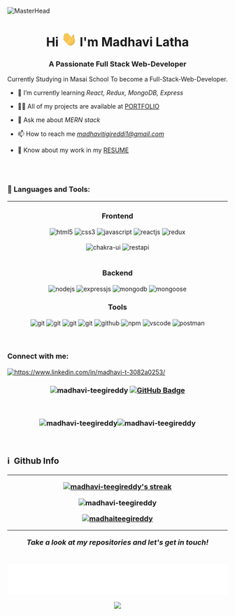 ![MasterHead](https://camo.githubusercontent.com/def1481df651f6d135b7f17a7bb96dd60ea66718a99b1db1a0f2a2eb78309158/68747470733a2f2f64766f6b686b386f68716864382e636c6f756466726f6e742e6e65742f6173736574732f656e67696e656572696e675f74797065732f66756c6c5f737461636b2f6865726f5f696d6167652d366432616630346438666632366232333334653066383636623365333637316238633565333266636130663438383363326536613335323438653336643737642e737667)
<!----------------------------------- Heading Section ------------------------------------>
<h1 align="center">
    Hi
    <img src="https://raw.githubusercontent.com/ABSphreak/ABSphreak/master/gifs/Hi.gif" width="35">
    I'm Madhavi Latha
    <h3 align="center">A Passionate Full Stack Web-Developer</h3>
</h1>



<!----------------------------------- About Section ------------------------------------>

<p>Currently Studying in Masai School To become a Full-Stack-Web-Developer. 
    <br>

<!-- <img src="https://cdn.dribbble.com/users/4055494/screenshots/15215756/media/d2b66c4ca0192aa26d103448b3d1518b.gif" width="300" height="280" align="right" /> -->



- 🌱 I’m currently learning *React, Redux, MongoDB, Express*

- 👨‍💻 All of my projects are available at <a href="https://madhavi-teegireddy.github.io/" target="_blank">PORTFOLIO</a>

- 💬 Ask me about *MERN stack*

- 📫 How to reach me *madhavitigireddi1@gmail.com*

- 📄 Know about my work in my <a href="resume" target="_blank">RESUME</a>


<br>
<!-----------------------------------------------technical tools---------------------------------------->
</br>
<h3> 🚀 Languages and Tools:</h3>
<hr />
<div align="center">
 
 <div align="center"><h3 align="center">Frontend</h3>
<img src="https://img.shields.io/badge/html5-%23E34F26.svg?style=for-the-badge&logo=html5&logoColor=white" align="center" alt="html5">
<img src = "https://img.shields.io/badge/css3-%231572B6.svg?style=for-the-badge&logo=css3&logoColor=white" align="center" alt="css3">
<img src ="https://img.shields.io/badge/javascript-%23323330.svg?style=for-the-badge&logo=javascript&logoColor=%23F7DF1E" align="center" alt="javascript">
<img src="https://img.shields.io/badge/React-20232A?style=for-the-badge&logo=react&logoColor=61DAFB"  align="center" alt="reactjs" />
<img src="https://img.shields.io/badge/Redux-593D88?style=for-the-badge&logo=redux&logoColor=white"  align="center" alt="redux" />
<br/>
<br/>
  <img src = "https://img.shields.io/badge/chakra ui-%234ED1C5.svg?style=for-the-badge&logo=chakraui&logoColor=white" align="center" alt="chakra-ui"/>
  <img src="https://img.shields.io/badge/rest api-%23000000.svg?style=for-the-badge&logo=flask&logoColor=white" align="center" alt="restapi"/>
  
</div>
 <br/>
  <div align="center"><h3 align="center">Backend</h3> 
<img src="https://img.shields.io/badge/Node.js-339933?style=for-the-badge&logo=nodedotjs&logoColor=white" align="center" alt="nodejs" />
<img src="https://img.shields.io/badge/Express.js-000000?style=for-the-badge&logo=express&logoColor=white" align="center" alt="expressjs"/>
<img src="https://img.shields.io/badge/MongoDB-4EA94B?style=for-the-badge&logo=mongodb&logoColor=white" align="center" alt="mongodb"/>
<img src="https://img.shields.io/badge/mongoose-%2300f.svg?style=for-the-badge&logo=fastify&logoColor=white" align="center" alt="mongoose"/>
 </div>
 
 <div align="center"><h3 align="center">Tools</h3> 
  <img src="https://img.shields.io/badge/heroku-%23430098.svg?style=for-the-badge&logo=heroku&logoColor=white" align="center" alt="git"/>
   <img src="https://img.shields.io/badge/netlify-%23000000.svg?style=for-the-badge&logo=netlify&logoColor=#00C7B7" align="center" alt="git"/>
   <img src="https://img.shields.io/badge/vercel-%23000000.svg?style=for-the-badge&logo=vercel&logoColor=whit" align="center" alt="git"/>
   <img src="https://img.shields.io/badge/Git-f44d27?style=for-the-badge&logo=git&logoColor=white"  align="center" alt="git"/>
   <img src="https://img.shields.io/badge/GitHub-100000?style=for-the-badge&logo=github&logoColor=white"  align="center" alt="github"/>
   <img src = "https://img.shields.io/badge/NPM-%23000000.svg?style=for-the-badge&logo=npm&logoColor=white" align="center" alt="npm">
   <img src="https://img.shields.io/badge/Visual%20Studio-5C2D91.svg?style=for-the-badge&logo=visual-studio&logoColor=white"  align="center" alt="vscode"/>
   <img src ="https://img.shields.io/badge/Postman-FF6C37?style=for-the-badge&logo=postman&logoColor=white" align="center" alt="postman">
     <br />
     <br />
 

</div>
  <br/>

<!----------------------------------- Social Media Links Section ------------------------------------>

<h3 align="left">Connect with me:</h3>
<p align="left">
<a href="https://www.linkedin.com/in/madhavi-t-3082a0253/" target="blank"><img align="center" src="https://raw.githubusercontent.com/rahuldkjain/github-profile-readme-generator/master/src/images/icons/Social/linked-in-alt.svg" alt="https://www.linkedin.com/in/madhavi-t-3082a0253/" height="30" width="40" /></a>
</p>

<!------------------------------------- githuib status part -------------------------------->


<h3 align="left> 📊 My Github Stats</h3>
<br/>
<p align="center"> <img src="https://komarev.com/ghpvc/?username=madhavi-teegireddy&label=Profile%20views&color=0e75b6&style=flat" alt="madhavi-teegireddy" />
<a href="https://github.com/madhavi-teegireddy?tab=followers"><img src="https://img.shields.io/github/followers/madhavi-teegireddy?label=Followers&style=social" alt="GitHub Badge"></a>
</p>
  <br/>
  


<p>
<img align="center" src="https://github-readme-stats.vercel.app/api?username=madhavi-teegireddy&bg_color=0D1117&color=2196f3&count_private=true&show_icons=true&include_all_commits=true&hide=issues,contribs&border_radius=0&locale=en" alt="madhavi-teegireddy" height="139"/><img align="center" src="https://github-readme-stats.vercel.app/api/top-langs/?username=madhavi-teegireddy&bg_color=0D1117&color=2196f3&layout=compact&border_radius=0" alt="madhavi-teegireddy" height="139" />
</p>

<br/>

 <div align="left">
 <h3>ℹ️ &nbsp;Github Info</h3>
 <hr/>
 	
<p align="center">
    <a href="https://github.com/madhavi-teegireddy/github-readme-streak-stats">
        <img title="🔥 Get streak stats for your profile at git.io/streak-stats" alt="madhavi-teegireddy's streak" src="https://github-readme-streak-stats.herokuapp.com/?user=madhavi-teegireddy&theme=black-ice&hide_border=true&stroke=0000&background=060A0CD0"/>
    </a>
</p>
  
<p align="center"<a href="#"><img alt="madhavi-teegireddy" src="https://activity-graph.herokuapp.com/graph?username=madhavi-teegireddy&bg_color=0D1117&color=42a5f5&line=42a5f5&point=FFFFFF&hide_border=true&" /></a></p>

<p align="center"> <a href="https://github.com/madhavi-teegireddy"><img src="https://github-profile-trophy.vercel.app/?username=madhavi-teegireddy&margin-w=5&theme=radical" alt="madhaiteegireddy" /></a> </p>

 </div>

<!----------------------------------------------------- thanks-part ------------------------------------------------------->

 <hr>
<p align="center">
    <i>Take a look at my repositories and let's get in touch!</i><br><br>
    <code>
<a target="_blank" rel="noopener noreferrer" href="https://github.com/Kushal997-das/Kushal997-das/blob/master/Profile%20generator/marquee.svg"><img align="center" height="70" alt="Thanks" width="100%" src="https://github.com/Kushal997-das/Kushal997-das/raw/master/Profile%20generator/marquee.svg" style="max-width: 100%;"></a>
</code>
  
 
</p>
 <img  src="https://www.animatedimages.org/data/media/466/animated-thank-you-image-0111.gif" />
